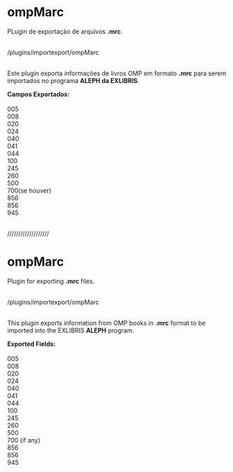 <h1>ompMarc</h1>

PLugin de exportação de arquivos <b>.mrc</b>. <br><br>


/plugins/importexport/ompMarc<br><br>

Este plugin exporta informações de livros OMP em formato <b>.mrc</b> para serem importados no programa <b>ALEPH da EXLIBRIS</b>. <br>


<b>Campos Exportados:</b><br><br>
005<br>
008<br>
020<br>
024<br>
040<br>
041<br>
044<br>
100<br>
245<br>
260<br>
500<br>
700(se houver)<br>
856<br>
856<br>
945<br><br>



///////////////////

<h1>ompMarc</h1>

Plugin for exporting <b>.mrc</b> files. <br><br>


/plugins/importexport/ompMarc<br><br>

This plugin exports information from OMP books in <b>.mrc</b> format to be imported into the EXLIBRIS <b>ALEPH</b> program. <br>


<b>Exported Fields:</b><br><br>
005<br>
008<br>
020<br>
024<br>
040<br>
041<br>
044<br>
100<br>
245<br>
260<br>
500<br>
700 (if any)<br>
856<br>
856<br>
945<br><br>








